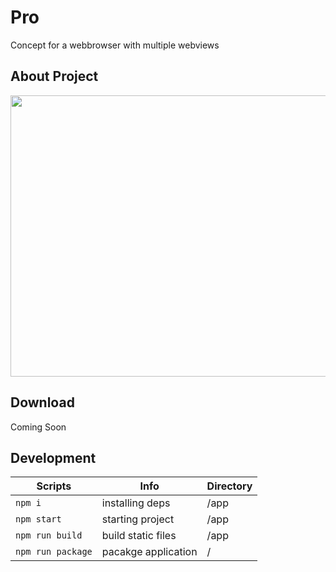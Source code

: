 # Pro
Concept for a webbrowser with multiple webviews
## About Project
<img src="https://s4.gifyu.com/images/ezgif-3-91c5b0b0c5.gif?raw=true" width="800" height="450"/>

## Download
Coming Soon

## Development

| Scripts            | Info                         |Directory
| ------------------ | ---------------------------- |---------------------------- 
| `npm i`            | installing deps              |/app
| `npm start`        | starting project             |/app
| `npm run build`  		| build static files						|/app
| `npm run package`  | pacakge application                  |/

